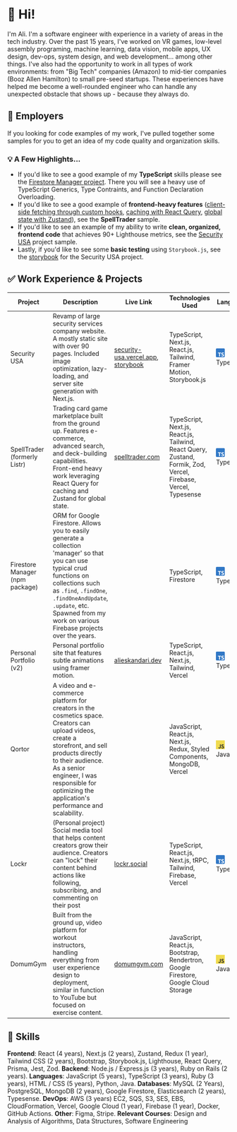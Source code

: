 # 👋 Hi!

I'm Ali. I'm a software engineer with experience in a variety of areas in the tech industry. Over the past 15 years, I've worked on VR games, low-level assembly programing, machine learning, data vision, mobile apps, UX design, dev-ops, system design, and web development... among other things. I've also had the opportunity to work in all types of work environments: from "Big Tech" companies (Amazon) to mid-tier companies (Booz Allen Hamilton) to small pre-seed startups. These experiences have helped me become a well-rounded engineer who can handle any unexpected obstacle that shows up - because they always do.

## 💼 Employers 
If you looking for code examples of my work, I've pulled together some samples for you to get an idea of my code quality and organization skills.

### 💡 A Few Highlights...
* If you'd like to see a good example of my **TypeScript** skills please see the [Firestore Manager project](https://github.com/AliEskandari/firestore-manager/tree/main/src/functions). There you will see a heavy use of TypeScript Generics, Type Contraints, and Function Declaration Overloading.
* If you'd like to see a good example of **frontend-heavy features** ([client-side fetching through custom hooks](spell-trader/modules/frontend/hooks), [caching with React Query](spell-trader/modules/frontend/hooks), [global state with Zustand](/spell-trader/state.ts)), see the **SpellTrader** sample.
* If you'd like to see an example of my ability to write **clean, organized, frontend code** that achieves 90+ Lighthouse metrics, see the [Security USA](https://github.com/AliEskandari/for-employers/tree/main/security-usa) project sample.
* Lastly, if you'd like to see some **basic testing** using `Storybook.js`, see the [storybook](https://660ce1807fe47f2a1f89d6f5-meomjgpifs.chromatic.com) for the Security USA project.
<!--
* For a good example of my **modular approach to large projects**, see the the [Lockr](https://github.com/AliEskandari/lockr) project repo - specifically for the folder structure and modularization in `modules` folder.
-->

## ✅ Work Experience & Projects

| Project               | Description                                                                     | Live Link | Technologies Used                                              | Language   | Code     | Year |
|-----------------------|---------------------------------------------------------------------------------|------|----------------------------------------------------------------|------------|----------|-------|
| Security USA          | Revamp of large security services company website. A mostly static site with over 90 pages. Included image optimization, lazy-loading, and server site generation with Next.js. | [security-usa.vercel.app](https://security-usa.vercel.app), [storybook](https://660ce1807fe47f2a1f89d6f5-meomjgpifs.chromatic.com)| TypeScript, Next.js, React.js, Tailwind, Framer Motion, Storybook.js  | <img src="assets/typescript-logo.png" width="20px"/> TypeScript | [Sample (Home Page)](https://github.com/AliEskandari/for-employers/tree/main/security-usa) | 2024 |
| SpellTrader (formerly Listr)   | Trading card game marketplace built from the ground up. Features e-commerce, advanced search, and deck-building capabilities. Front-end heavy work leveraging React Query for caching and Zustand for global state. | [spelltrader.com](https://spelltrader.com) | TypeScript, Next.js, React.js, Tailwind, React Query, Zustand, Formik, Zod, Vercel, Firebase, Vercel, Typesense | <img src="assets/typescript-logo.png" width="20px"/>TypeScript | [Sample (Deck Builder Page)](https://github.com/AliEskandari/for-employers/tree/main/spell-trader) | 2023-2024
| Firestore Manager (npm package) | ORM for Google Firestore. Allows you to easily generate a collection 'manager' so that you can use typical crud functions on collections such as `.find`, `.findOne`, `.findOneAndUpdate`, `.update`, etc. Spawned from my work on various Firebase projects over the years.|  | TypeScript, Firestore | <img src="assets/typescript-logo.png" width="20px"/>TypeScript | [Repo](https://github.com/AliEskandari/firestore-manager/src/functions) | 2024 | 
| Personal Portfolio (v2) | Personal portfolio site that features subtle animations using framer motion. | [alieskandari.dev](https://alieskandari.dev) | TypeScript, React.js, Next.js, Tailwind, Vercel | <img src="assets/typescript-logo.png" width="20px"/>TypeScript | [Repo](https://github.com/AliEskandari/personal-website) | 2024 |
| Qortor | A video and e-commerce platform for creators in the cosmetics space. Creators can upload videos, create a storefront, and sell products directly to their audience. As a senior engineer, I was responsible for optimizing the application's performance and scalability. |  | JavaScript, React.js, Next.js, Redux, Styled Components, MongoDB, Vercel | <img src="assets/javascript-logo.png" width="20px"/>JavaScript |  | 2023 |
| Lockr | (Personal project) Social media tool that helps content creators grow their audience. Creators can "lock" their content behind actions like following, subscribing, and commenting on their post| [lockr.social](https://lockr.social) | TypeScript, React.js, Next.js, tRPC, Tailwind, Firebase, Vercel | <img src="assets/typescript-logo.png" width="20px"/>TypeScript | [Repo](https://github.com/AliEskandari/lockr) | 2022 |
| DomumGym                 | Built from the ground up, video platform for workout instructors, handling everything from user experience design to deployment, similar in function to YouTube but focused on exercise content. | [domumgym.com](https://domumgym.com) | JavaScript, React.js, Bootstrap, Rendertron, Google Firestore, Google Cloud Storage | <img src="assets/javascript-logo.png" width="20px"/>JavaScript | [Sample](https://github.com/AliEskandari/video-platform) | 2022 |

## 🎯 Skills
**Frontend**: React (4 years), Next.js (2 years), Zustand, Redux (1 year), Tailwind CSS (2 years), Bootstrap, Storybook.js, Lighthouse, React Query, Prisma, Jest, Zod. **Backend**: Node.js / Express.js (3 years), Ruby on Rails (2 years). **Languages**: JavaScript (5 years), TypeScript (3 years), Ruby (3 years), HTML / CSS (5 years), Python, Java. **Databases**: MySQL (2 Years), PostgreSQL, MongoDB (2 years), Google Firestore, Elasticsearch (2 years), Typesense. **DevOps**: AWS (3 years) EC2, SQS, S3, SES, EBS, CloudFormation, Vercel, Google Cloud (1 year), Firebase (1 year), Docker, GitHub Actions. **Other**: Figma, Stripe. **Relevant Courses**: Design and Analysis of Algorithms, Data Structures, Software Engineering
